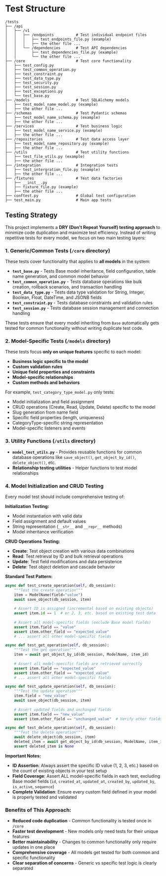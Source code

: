 # Test Structure
```
/tests
├── /api
│   ├── /v1
│   │   ├── /endpoints          # Test individual endpoint files
│   │   │   ├── test_endpoints_file.py (example)
│   │   │   ├── the other file ...
│   │   └── /dependencies       # Test API dependencies
│   │       ├── test_dependencies_file.py (example)
│   │       └── the other file ...
├── /core                       # Test core functionality
│   ├── test_config.py
│   ├── test_common_operation.py
│   ├── test_constraint.py
│   ├── test_data_type.py
│   ├── test_security.py
│   ├── test_session.py
│   ├── test_exceptions.py
│   └── test_base.py
├── /models                     # Test SQLAlchemy models
│   ├── test_model_name_model.py (example)
│   ├── the other file ...
├── /schemas                    # Test Pydantic schemas
│   ├── test_model_name_schema.py (example)
│   ├── the other file ...
├── /services                   # Test business logic
│   ├── test_model_name_service.py (example)
│   ├── the other file ...
├── /repositories               # Test data access layer
│   ├── test_model_name_repository.py (example)
│   ├── the other file ...
├── /utils                      # Test utility functions
│   ├── test_file_utils.py (example)
│   ├── the other file ...
├── /integration                # Integration tests
│   ├── test_intergration_file.py (example)
│   ├── the other file ...
├── /fixtures                   # Test data factories
│   ├── __init__.py
│   ├── fixture_file.py (example)
│   ├── the other file ...
├── conftest.py                 # Global test configuration
├── test_main.py                # Main app tests
```

## Testing Strategy

This project implements a **DRY (Don't Repeat Yourself) testing approach** to minimize code duplication and maximize test efficiency. Instead of writing repetitive tests for every model, we focus on two main testing layers:

### 1. **Generic/Common Tests** (`/core` directory)
These tests cover functionality that applies to **all models** in the system:

- **`test_base.py`** - Tests Base model inheritance, field configuration, table name generation, and common model behavior
- **`test_common_operation.py`** - Tests database operations like bulk creation, rollback scenarios, and transaction handling
- **`test_data_type.py`** - Tests data type validation for String, Integer, Boolean, Float, DateTime, and JSONB fields
- **`test_constraint.py`** - Tests database constraints and validation rules
- **`test_session.py`** - Tests database session management and connection handling

These tests ensure that every model inheriting from `Base` automatically gets tested for common functionality without writing duplicate test code.

### 2. **Model-Specific Tests** (`/models` directory)
These tests focus **only on unique features** specific to each model:

- **Business logic specific to the model**
- **Custom validation rules**
- **Unique field properties and constraints**
- **Model-specific relationships**
- **Custom methods and behaviors**

For example, `test_category_type_model.py` only tests:
- Model initialization and field assignment
- CRUD operations (Create, Read, Update, Delete) specific to the model
- Slug generation from name field
- Specific field properties (length, uniqueness)
- CategoryType-specific string representation
- Model-specific listeners and events

### 3. **Utility Functions** (`/utils` directory)
- **`model_test_utils.py`** - Provides reusable functions for common database operations like `save_object()`, `get_object_by_id()`, `delete_object()`, etc.
- **Relationship testing utilities** - Helper functions to test model relationships

### 4. **Model Initialization and CRUD Testing**
Every model test should include comprehensive testing of:

**Initialization Testing:**
- Model instantiation with valid data
- Field assignment and default values
- String representation (`__str__` and `__repr__` methods)
- Model inheritance verification

**CRUD Operations Testing:**
- **Create**: Test object creation with various data combinations
- **Read**: Test retrieval by ID and bulk retrieval operations
- **Update**: Test field modifications and data persistence
- **Delete**: Test object deletion and cascade behavior

**Standard Test Pattern:**
```python
async def test_create_operation(self, db_session):
    """Test the create operation"""
    item = ModelName(field="value")
    await save_object(db_session, item)
    
    # Assert ID is assigned (incremental based on existing objects)
    assert item.id == 1  # or 2, 3, etc. based on existing test data
    
    # Assert all model-specific fields (exclude Base model fields)
    assert item.field == "value"
    assert item.other_field == "expected_value"
    # ... assert all other model-specific fields

async def test_get_operation(self, db_session):
    """Test the get operation"""
    item = await get_object_by_id(db_session, ModelName, item_id)
    
    # Assert all model-specific fields are retrieved correctly
    assert item.field == "expected_value"
    assert item.other_field == "expected_value"
    # ... assert all other model-specific fields

async def test_update_operation(self, db_session):
    """Test the update operation"""
    item.field = "new_value"
    await save_object(db_session, item)
    
    # Assert updated fields and unchanged fields
    assert item.field == "new_value"
    assert item.other_field == "unchanged_value"  # Verify other fields remain unchanged

async def test_delete_operation(self, db_session):
    """Test the delete operation"""
    await delete_object(db_session, item)
    deleted_item = await get_object_by_id(db_session, ModelName, item_id)
    assert deleted_item is None
```

**Important Notes:**
- **ID Assertion**: Always assert the specific ID value (1, 2, 3, etc.) based on the count of existing objects in your test setup
- **Field Coverage**: Assert ALL model-specific fields in each test, excluding Base model fields (`id`, `created_at`, `updated_at`, `created_by`, `updated_by`, `is_active`, `sequence`)
- **Complete Validation**: Ensure every custom field defined in your model is properly tested and validated

### Benefits of This Approach:
- **Reduced code duplication** - Common functionality is tested once in `/core`
- **Faster test development** - New models only need tests for their unique features
- **Better maintainability** - Changes to common functionality only require updates in one place
- **Comprehensive coverage** - All models get tested for both common and specific functionality
- **Clear separation of concerns** - Generic vs specific test logic is clearly separated